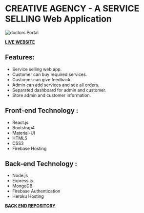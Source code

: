 # CREATIVE AGENCY - A SERVICE SELLING Web Application

![doctors Portal](https://i.ibb.co/d0XLVHg/1-Landing-page.png)

**[LIVE WEBSITE](https://creative-agency-nongor-soft.web.app/)**

## Features:
*   Service selling web app.
*   Customer can buy  required services.
*   Customer can give feedback.
*   Admin can add services and see all orders.
*   Separated dashboard for admin and customer.
*   Store admin and customer information.


## Front-end Technology :
*   React.js
*   Bootstrap4
*   Material-UI
*   HTML5
*   CSS3
*   Firebase Hosting

## Back-end Technology :
*   Node.js
*   Express.js
*   MongoDB
*   Firebase Authentication
*   Heroku Hosting

**[BACK END REPOSITORY](https://github.com/ImPias/creative-agency-server)**